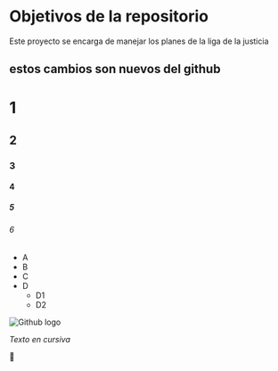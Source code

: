 # Objetivos de la repositorio

Este proyecto se encarga de manejar los planes de la liga de la justicia


## estos cambios son nuevos del github


# 1
## 2
### 3
#### 4
##### 5
###### 6

* A
* B
* C
* D
  * D1
  * D2
  
![Github logo](https://avatars.githubusercontent.com/u/583231?v=4)  

*Texto en cursiva*

:bread:
